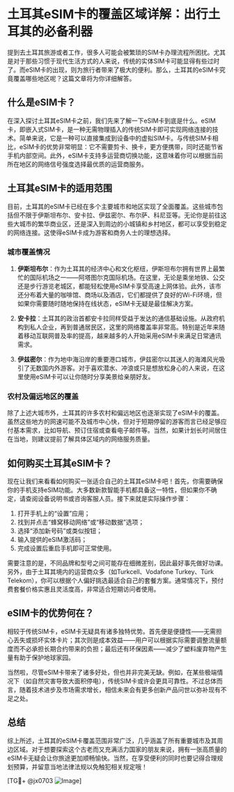 # 土耳其eSIM卡的覆盖区域详解：出行土耳其的必备利器

提到去土耳其旅游或者工作，很多人可能会被繁琐的SIM卡办理流程所困扰。尤其是对于那些习惯于现代生活方式的人来说，传统的实体SIM卡可能显得有些过时了。而eSIM卡的出现，则为旅行者带来了极大的便利。那么，土耳其的eSIM卡究竟覆盖哪些地区呢？这篇文章将为你详细解答。

## 什么是eSIM卡？

在深入探讨土耳其eSIM卡之前，我们先来了解一下eSIM卡到底是什么。eSIM卡，即嵌入式SIM卡，是一种无需物理插入的传统SIM卡即可实现网络连接的技术。简单来说，它是一种可以直接集成到设备中的虚拟SIM卡。与传统SIM卡相比，eSIM卡的优势非常明显：它不需要剪卡、换卡，更方便携带，同时还能节省手机内部空间。此外，eSIM卡支持多运营商切换功能，这意味着你可以根据当前所在地区的网络信号强度选择最优质的运营商服务。

## 土耳其eSIM卡的适用范围

目前，土耳其的eSIM卡已经在多个主要城市和地区实现了全面覆盖。这些城市包括但不限于伊斯坦布尔、安卡拉、伊兹密尔、布尔萨、科尼亚等。无论你是前往这些大城市的繁华商业区，还是深入到周边的小城镇和乡村地区，都可以享受到稳定的网络连接。这使得eSIM卡成为游客和商务人士的理想选择。

### 城市覆盖情况

1. **伊斯坦布尔**：作为土耳其的经济中心和文化枢纽，伊斯坦布尔拥有世界上最繁忙的国际机场之一——阿塔图尔克国际机场。在这里，无论是乘坐地铁、公交还是步行游览老城区，都能轻松使用eSIM卡享受高速上网体验。此外，该市还分布着大量的咖啡馆、商场以及酒店，它们都提供了良好的Wi-Fi环境，但如果你需要随时随地保持在线状态，eSIM卡无疑是最佳解决方案。

2. **安卡拉**：土耳其的政治首都安卡拉同样受益于发达的通信基础设施。从政府机构到私人企业，再到普通居民区，这里的网络覆盖率非常高。特别是近年来随着移动互联网普及率的提高，越来越多的人开始采用eSIM卡来满足日常通讯需求。

3. **伊兹密尔**：作为地中海沿岸的重要港口城市，伊兹密尔以其迷人的海滩风光吸引了无数国内外游客。对于喜欢潜水、冲浪或只是想放松身心的人来说，在这里使用eSIM卡可以让你随时分享美景给亲朋好友。

### 农村及偏远地区的覆盖

除了上述大城市外，土耳其的许多农村和偏远地区也逐渐实现了eSIM卡的覆盖。虽然这些地方的网速可能不及城市中心快，但对于短期停留的游客而言已经足够应付基本需求，比如导航、预订住宿或查看电子邮件等。当然，如果计划长时间居住在当地，则建议提前了解具体区域内的网络服务质量。

## 如何购买土耳其eSIM卡？

现在让我们来看看如何购买一张适合自己的土耳其eSIM卡吧！首先，你需要确保你的手机支持eSIM功能。大多数新款智能手机都具备这一特性，但如果你不确定，请查阅设备说明书或咨询客服人员。接下来就是实际操作步骤：

1. 打开手机上的“设置”应用；
2. 找到并点击“蜂窝移动网络”或“移动数据”选项；
3. 选择“添加新号码”或类似按钮；
4. 输入提供的eSIM激活码；
5. 完成设置后重启手机即可正常使用。

需要注意的是，不同品牌和型号之间可能存在细微差别，因此最好事先做好功课。另外，由于土耳其境内的运营商众多（如Turkcell、Vodafone Turkey、Türk Telekom），你可以根据个人偏好挑选最适合自己的套餐方案。通常情况下，预付费套餐价格实惠且灵活度高，非常适合短期访问者使用。

## eSIM卡的优势何在？

相较于传统SIM卡，eSIM卡无疑具有诸多独特优势。首先便是便捷性——无需担心丢失或损坏实体卡片；其次则是成本效益——用户可以根据实际需要调整流量额度而不必承担长期合约带来的负担；最后还有环保因素——减少了塑料废弃物产生量有助于保护地球家园。

当然啦，尽管eSIM卡带来了诸多好处，但也并非完美无缺。例如，在某些极端情况下（如自然灾害导致大面积停电），传统SIM卡或许会更具可靠性。不过总体而言，随着技术进步及市场需求增长，相信未来会有更多创新产品问世以弥补现有不足之处。

## 总结

综上所述，土耳其的eSIM卡覆盖范围非常广泛，几乎涵盖了所有重要城市及其周边区域。对于想要探索这个古老而又充满活力国家的朋友来说，拥有一张高质量的eSIM卡无疑会让你旅途更加顺畅愉快。当然，在享受便利的同时也要记得合理规划预算，并留意当地法律法规以免触犯相关规定哦！

[TG💪+ @jx0703 ![Image](https://github.com/user-attachments/assets/dbca1d08-cadb-493c-b0ec-ad6f7a83f270)]